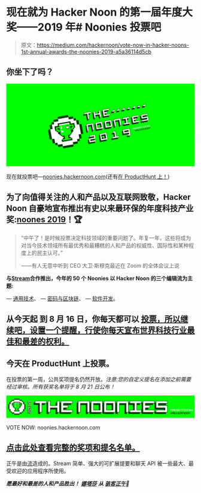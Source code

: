 # 现在就为 Hacker Noon 的第一届年度大奖——2019 年# Noonies 投票吧

> 原文：<https://medium.com/hackernoon/vote-now-in-hacker-noons-1st-annual-awards-the-noonies-2019-a5a36114d5cb>

## 你坐下了吗？

![](img/9d00203441b0e413c8c84ccc3d04eb40.png)

现在就投票吧—[noonies.hackernoon.com](http://noonies.hackernoon.com)(还有[在 ProductHunt 上！](https://www.producthunt.com/posts/the-noonies))

## 为了向值得关注的人和产品以及互联网致敬，Hacker Noon 自豪地宣布推出有史以来最环保的年度科技产业奖:[noones 2019](https://noonies.hackernoon.com/)！🏆

> “中午了！是时候投票决定科技领域的重要问题了。年复一年，这些将成为对当今技术领域所有最优秀和最糟糕的人和产品的权威性、国际性和某种程度上的民主认可。”
> 
> ——有人无意中听到 CEO 大卫·斯穆克最近在 Zoom 的全体会议上说

**与**[**Stream**](https://getstream.io/?ref=noonies)**合作推出，今年的 50 个 Noonies 以 Hacker Noon 的三个编辑流为主题:**

— [通用技术](https://noonies.hackernoon.com/#tech)、
— [密码与区块链](https://noonies.hackernoon.com/#blockchain)、
— [软件开发](https://noonies.hackernoon.com/#development)。

## 从今天起 到 8 月 16 日，你每天都可以 [**投票，所以继续吧，设置一个提醒，行使你每天宣布世界科技行业最佳和最差的权利。**](https://noonies.hackernoon.com/)

## 今天在 ProductHunt 上投票。

在投票的第一周，公共奖项提名仍然开放。*注意:您的自定义提名在添加之前需要经过审核。所有获奖名单将于 8 月 21 日公布！*

![](img/ce74c708cb95bb896b18f6995ad2d586.png)

VOTE NOW: noonies.hackernoon.com

## [点击此处查看完整的奖项和提名名单。](https://hackernoon.com/-89fx38bn)

正午是由[流](https://getstream.io/?ref=noonies)造成的。Stream 简单、强大的可扩展提要和聊天 API 被一些最大、最受欢迎的应用程序所使用。

***愿最好和最差的人和产品胜出！*** [***娜塔莎***](https://hackernoon.com/@natasha) ***从*** [***骇客正午***](http://hackernoon.com)*🤖*